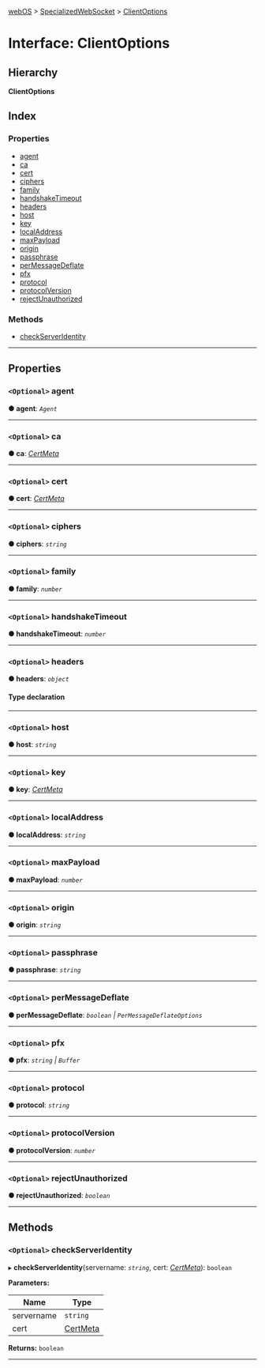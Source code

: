 [webOS](../README.md) > [SpecializedWebSocket](../classes/specializedwebsocket.md) > [ClientOptions](../interfaces/specializedwebsocket.clientoptions.md)

# Interface: ClientOptions

## Hierarchy

**ClientOptions**

## Index

### Properties

* [agent](specializedwebsocket.clientoptions.md#agent)
* [ca](specializedwebsocket.clientoptions.md#ca)
* [cert](specializedwebsocket.clientoptions.md#cert)
* [ciphers](specializedwebsocket.clientoptions.md#ciphers)
* [family](specializedwebsocket.clientoptions.md#family)
* [handshakeTimeout](specializedwebsocket.clientoptions.md#handshaketimeout)
* [headers](specializedwebsocket.clientoptions.md#headers)
* [host](specializedwebsocket.clientoptions.md#host)
* [key](specializedwebsocket.clientoptions.md#key)
* [localAddress](specializedwebsocket.clientoptions.md#localaddress)
* [maxPayload](specializedwebsocket.clientoptions.md#maxpayload)
* [origin](specializedwebsocket.clientoptions.md#origin)
* [passphrase](specializedwebsocket.clientoptions.md#passphrase)
* [perMessageDeflate](specializedwebsocket.clientoptions.md#permessagedeflate)
* [pfx](specializedwebsocket.clientoptions.md#pfx)
* [protocol](specializedwebsocket.clientoptions.md#protocol)
* [protocolVersion](specializedwebsocket.clientoptions.md#protocolversion)
* [rejectUnauthorized](specializedwebsocket.clientoptions.md#rejectunauthorized)

### Methods

* [checkServerIdentity](specializedwebsocket.clientoptions.md#checkserveridentity)

---

## Properties

<a id="agent"></a>

### `<Optional>` agent

**● agent**: *`Agent`*

___
<a id="ca"></a>

### `<Optional>` ca

**● ca**: *[CertMeta](../classes/specializedwebsocket.md#certmeta)*

___
<a id="cert"></a>

### `<Optional>` cert

**● cert**: *[CertMeta](../classes/specializedwebsocket.md#certmeta)*

___
<a id="ciphers"></a>

### `<Optional>` ciphers

**● ciphers**: *`string`*

___
<a id="family"></a>

### `<Optional>` family

**● family**: *`number`*

___
<a id="handshaketimeout"></a>

### `<Optional>` handshakeTimeout

**● handshakeTimeout**: *`number`*

___
<a id="headers"></a>

### `<Optional>` headers

**● headers**: *`object`*

#### Type declaration

[key: `string`]: `string`

___
<a id="host"></a>

### `<Optional>` host

**● host**: *`string`*

___
<a id="key"></a>

### `<Optional>` key

**● key**: *[CertMeta](../classes/specializedwebsocket.md#certmeta)*

___
<a id="localaddress"></a>

### `<Optional>` localAddress

**● localAddress**: *`string`*

___
<a id="maxpayload"></a>

### `<Optional>` maxPayload

**● maxPayload**: *`number`*

___
<a id="origin"></a>

### `<Optional>` origin

**● origin**: *`string`*

___
<a id="passphrase"></a>

### `<Optional>` passphrase

**● passphrase**: *`string`*

___
<a id="permessagedeflate"></a>

### `<Optional>` perMessageDeflate

**● perMessageDeflate**: *`boolean` \| `PerMessageDeflateOptions`*

___
<a id="pfx"></a>

### `<Optional>` pfx

**● pfx**: *`string` \| `Buffer`*

___
<a id="protocol"></a>

### `<Optional>` protocol

**● protocol**: *`string`*

___
<a id="protocolversion"></a>

### `<Optional>` protocolVersion

**● protocolVersion**: *`number`*

___
<a id="rejectunauthorized"></a>

### `<Optional>` rejectUnauthorized

**● rejectUnauthorized**: *`boolean`*

___

## Methods

<a id="checkserveridentity"></a>

### `<Optional>` checkServerIdentity

▸ **checkServerIdentity**(servername: *`string`*, cert: *[CertMeta](../classes/specializedwebsocket.md#certmeta)*): `boolean`

**Parameters:**

| Name | Type |
| ------ | ------ |
| servername | `string` |
| cert | [CertMeta](../classes/specializedwebsocket.md#certmeta) |

**Returns:** `boolean`

___

